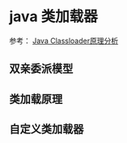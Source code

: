 # java 类加载器

参考： [Java Classloader原理分析](https://www.cnblogs.com/moonandstar08/p/5582058.html)

## 双亲委派模型

## 类加载原理

## 自定义类加载器
